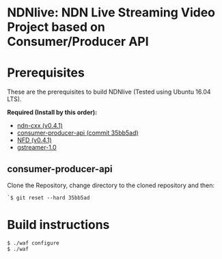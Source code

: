 NDNlive: NDN Live Streaming Video Project based on Consumer/Producer API
==

Prerequisites
==
These are the prerequisites to build NDNlive (Tested using Ubuntu 16.04 LTS).

**Required (Install by this order):**
* [ndn-cxx (v0.4.1)](https://github.com/named-data/ndn-cxx/tree/ndn-cxx-0.4.1)
* [consumer-producer-api (commit 35bb5ad)](https://github.com/iliamo/Consumer-Producer-API)
* [NFD (v0.4.1)](https://github.com/named-data/NFD.git)
* [gstreamer-1.0](https://gstreamer.freedesktop.org/documentation/installing/on-linux.html?gi-language=c)


consumer-producer-api
--
Clone the Repository, change directory to the cloned repository and then:
```
`$ git reset --hard 35bb5ad
```

Build instructions
==
```
$ ./waf configure
$ ./waf
```
